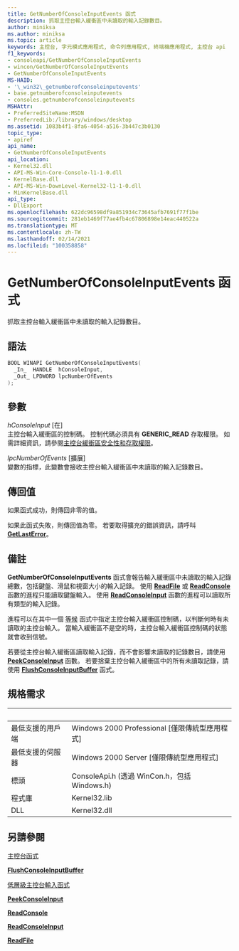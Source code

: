 ```yaml
---
title: GetNumberOfConsoleInputEvents 函式
description: 抓取主控台輸入緩衝區中未讀取的輸入記錄數目。
author: miniksa
ms.author: miniksa
ms.topic: article
keywords: 主控台, 字元模式應用程式, 命令列應用程式, 終端機應用程式, 主控台 api
f1_keywords:
- consoleapi/GetNumberOfConsoleInputEvents
- wincon/GetNumberOfConsoleInputEvents
- GetNumberOfConsoleInputEvents
MS-HAID:
- '\_win32\_getnumberofconsoleinputevents'
- base.getnumberofconsoleinputevents
- consoles.getnumberofconsoleinputevents
MSHAttr:
- PreferredSiteName:MSDN
- PreferredLib:/library/windows/desktop
ms.assetid: 1083b4f1-8fa6-4054-a516-3b447c3b0130
topic_type:
- apiref
api_name:
- GetNumberOfConsoleInputEvents
api_location:
- Kernel32.dll
- API-MS-Win-Core-Console-l1-1-0.dll
- KernelBase.dll
- API-MS-Win-DownLevel-Kernel32-l1-1-0.dll
- MinKernelBase.dll
api_type:
- DllExport
ms.openlocfilehash: 622dc96598df9a851934c73645afb7691f77f1be
ms.sourcegitcommit: 281eb1469f77ae4fb4c67806898e14eac440522a
ms.translationtype: MT
ms.contentlocale: zh-TW
ms.lasthandoff: 02/14/2021
ms.locfileid: "100358858"
---
```

# <a name="getnumberofconsoleinputevents-function"></a>GetNumberOfConsoleInputEvents 函式

抓取主控台輸入緩衝區中未讀取的輸入記錄數目。

## <a name="syntax"></a>語法

```C
BOOL WINAPI GetNumberOfConsoleInputEvents(
  _In_  HANDLE  hConsoleInput,
  _Out_ LPDWORD lpcNumberOfEvents
);
```

## <a name="parameters"></a>參數

*hConsoleInput* \[在\]  
主控台輸入緩衝區的控制碼。 控制代碼必須具有 **GENERIC\_READ** 存取權限。 如需詳細資訊，請參閱[主控台緩衝區安全性和存取權限](console-buffer-security-and-access-rights.md)。

*lpcNumberOfEvents* \[擴展\]  
變數的指標，此變數會接收主控台輸入緩衝區中未讀取的輸入記錄數目。

## <a name="return-value"></a>傳回值

如果函式成功，則傳回非零的值。

如果此函式失敗，則傳回值為零。 若要取得擴充的錯誤資訊，請呼叫 [**GetLastError**](/windows/win32/api/errhandlingapi/nf-errhandlingapi-getlasterror)。

## <a name="remarks"></a>備註

**GetNumberOfConsoleInputEvents** 函式會報告輸入緩衝區中未讀取的輸入記錄總數，包括鍵盤、滑鼠和視窗大小的輸入記錄。 使用 [**ReadFile**](/windows/win32/api/fileapi/nf-fileapi-readfile) 或 [**ReadConsole**](readconsole.md) 函數的進程只能讀取鍵盤輸入。 使用 [**ReadConsoleInput**](readconsoleinput.md) 函數的進程可以讀取所有類型的輸入記錄。

進程可以在其中一個 [等候](/windows/win32/sync/wait-functions) 函式中指定主控台輸入緩衝區控制碼，以判斷何時有未讀取的主控台輸入。 當輸入緩衝區不是空的時，主控台輸入緩衝區控制碼的狀態就會收到信號。

若要從主控台輸入緩衝區讀取輸入記錄，而不會影響未讀取的記錄數目，請使用 [**PeekConsoleInput**](peekconsoleinput.md) 函數。 若要捨棄主控台輸入緩衝區中的所有未讀取記錄，請使用 [**FlushConsoleInputBuffer**](flushconsoleinputbuffer.md) 函式。

## <a name="requirements"></a>規格需求

| &nbsp; | &nbsp; |
|-|-|
| 最低支援的用戶端 | Windows 2000 Professional \[僅限傳統型應用程式\] |
| 最低支援的伺服器 | Windows 2000 Server \[僅限傳統型應用程式\] |
| 標頭 | ConsoleApi.h (透過 WinCon.h，包括 Windows.h) |
| 程式庫 | Kernel32.lib |
| DLL | Kernel32.dll |

## <a name="see-also"></a>另請參閱

[主控台函式](console-functions.md)

[**FlushConsoleInputBuffer**](flushconsoleinputbuffer.md)

[低層級主控台輸入函式](low-level-console-input-functions.md)

[**PeekConsoleInput**](peekconsoleinput.md)

[**ReadConsole**](readconsole.md)

[**ReadConsoleInput**](readconsoleinput.md)

[**ReadFile**](/windows/win32/api/fileapi/nf-fileapi-readfile)